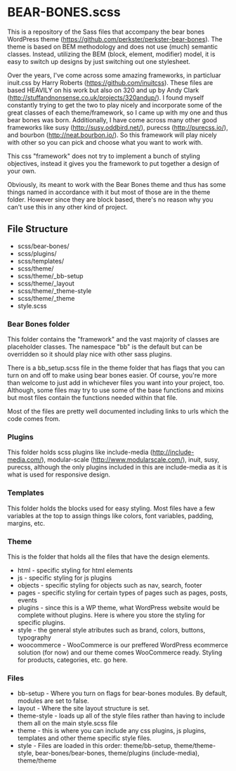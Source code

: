 # BEAR-BONES.scss

This is a repository of the Sass files that accompany the bear bones WordPress theme (https://github.com/perkster/perkster-bear-bones). The theme is based on BEM methodology and does not use (much) semantic classes. Instead, utilizing the BEM (block, element, modifier) model, it is easy to switch up designs by just switching out one stylesheet. 

Over the years, I've come across some amazing frameworks, in particluar inuit.css by Harry Roberts (https://github.com/inuitcss). These files are based HEAVILY on his work but also on 320 and up by Andy Clark (http://stuffandnonsense.co.uk/projects/320andup/). I found myself constantly trying to get the two to play nicely and incorporate some of the great classes of each theme/framework, so I came up with my one and thus bear bones was born. Additionally, I have come across many other good frameworks like susy (http://susy.oddbird.net/), purecss (http://purecss.io/), and bourbon (http://neat.bourbon.io/). So this framework will play nicely with other so you can pick and choose what you want to work with.

This css "framework" does not try to implement a bunch of styling objectives, instead it gives you the framework to put together a design of your own. 

Obviously, its meant to work with the Bear Bones theme and thus has some things named in accordance with it but most of those are in the theme folder. However since they are block based, there's no reason why you can't use this in any other kind of project. 


## File Structure ##

* scss/bear-bones/ 
* scss/plugins/
* scss/templates/
* scss/theme/
* scss/theme/_bb-setup
* scss/theme/_layout
* scss/theme/_theme-style
* scss/theme/_theme
* style.scss

### Bear Bones folder ###

This folder contains the "framework" and the vast majority of classes are placeholder classes. The namespace "bb" is the default but can be overridden so it should play nice with other sass plugins. 

There is a bb_setup.scss file in the theme folder that has flags that you can turn on and off to make using bear bones easier. Of course, you're more than welcome to just add in whichever files you want into your project, too. Although, some files may try to use some of the base functions and mixins but most files contain the functions needed within that file.

Most of the files are pretty well documented including links to urls which the code comes from.

### Plugins ###

This folder holds scss plugins like include-media (http://include-media.com/), modular-scale (http://www.modularscale.com/), inuit, susy, purecss, although the only plugins included in this are include-media as it is what is used for responsive design.

### Templates ###

This folder holds the blocks used for easy styling. Most files have a few variables at the top to assign things like colors, font variables, padding, margins, etc. 

### Theme ###

This is the folder that holds all the files that have the design elements.

* html - specific styling for html elements
* js - specific styling for js plugins
* objects - specific styling for objects such as nav, search, footer
* pages - specific styling for certain types of pages such as pages, posts, events
* plugins - since this is a WP theme, what WordPress website would be complete without plugins. Here is where you store the styling for specific plugins.
* style - the general style atributes such as brand, colors, buttons, typography
* woocommerce - WooCommerce is our preffered WordPress ecommerce solution (for now) and our theme comes WooCommerce ready. Styling for products, categories, etc. go here.

### Files ###

* bb-setup - Where you turn on flags for bear-bones modules. By default, modules are set to false.
* layout - Where the site layout structure is set.
* theme-style - loads up all of the style files rather than having to include them all on the main style.scss file
* theme - this is where you can include any css plugins, js plugins, templates and other theme specific style files.
* style - Files are loaded in this order: theme/bb-setup, theme/theme-style, bear-bones/bear-bones, theme/plugins (include-media), theme/theme